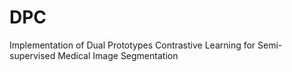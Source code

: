 # DPC
Implementation of Dual Prototypes Contrastive Learning for Semi-supervised Medical Image Segmentation

